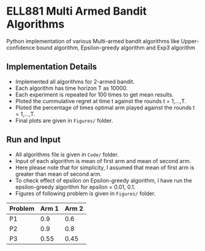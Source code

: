 # ELL881 Multi Armed Bandit Algorithms

Python implementation of various Multi-armed bandit algorithms like Upper-confidence bound algorithm, Epsilon-greedy algorithm and Exp3 algorithm

## Implementation Details

- Implemented all algorithms for 2-armed bandit.
- Each algorithm has time horizon T as 10000.
- Each experiment is repeated for 100 times to get mean results.
- Ploted the cummulative regret at time t against the rounds t = 1,...,T.
- Ploted the percentage of times optimal arm played against the rounds t = 1,...,T.
- Final plots are given in `Figures/` folder.

## Run and Input

- All algorithms file is given in `Code/` folder.
- Input of each algorithm is mean of first arm and mean of second arm.
- Here please note that for simplicity, I assumed that mean of first arm is greater than mean of second arm.
- To check effect of epsilon on Epsilon-greedy algorithm, I have run the epsilon-greedy algorithm for epsilon = 0.01, 0.1. 
- Figures of following problem is given in `Figures/` folder.


| Problem | Arm 1 | Arm 2 |
--- | --- | --- 
P1 | 0.9 | 0.6 
P2 | 0.9 | 0.8 
P3 | 0.55 | 0.45

